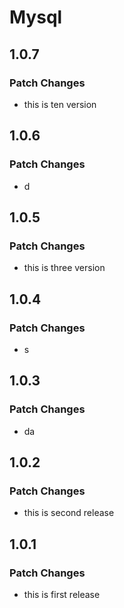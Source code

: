 # Mysql

## 1.0.7

### Patch Changes

- this is ten version

## 1.0.6

### Patch Changes

- d

## 1.0.5

### Patch Changes

- this is three version

## 1.0.4

### Patch Changes

- s

## 1.0.3

### Patch Changes

- da

## 1.0.2

### Patch Changes

- this is second release

## 1.0.1

### Patch Changes

- this is first release
